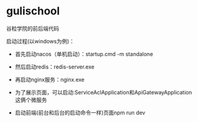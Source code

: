 # gulischool
谷粒学院的前后端代码

启动过程(以windows为例)：

* 首先启动nacos（单机启动）：startup.cmd -m standalone

* 然后启动redis：redis-server.exe
* 再启动nginx服务：nginx.exe
* 为了展示页面，可以启动:ServiceAclApplication和ApiGatewayApplication这俩个微服务
* 启动前端(前台和后台的启动命令一样)页面npm run dev
